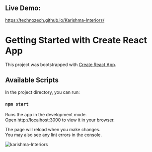 ## Live Demo: 
https://technozech.github.io/Karishma-Interiors/

# Getting Started with Create React App

This project was bootstrapped with [Create React App](https://github.com/facebook/create-react-app).

## Available Scripts

In the project directory, you can run:

### `npm start`

Runs the app in the development mode.\
Open [http://localhost:3000](http://localhost:3000) to view it in your browser.

The page will reload when you make changes.\
You may also see any lint errors in the console.



![karishma-Interiors](https://github.com/TechnoZech/Karishma-Interiors/assets/49605916/0960b8ff-4d15-4d17-bf02-579f9e630483)
